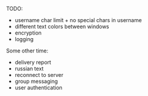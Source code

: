 TODO:
* username char limit + no special chars in username
* different text colors between windows
* encryption
* logging


Some other time:
* delivery report
* russian text
* reconnect to server
* group messaging
* user authentication